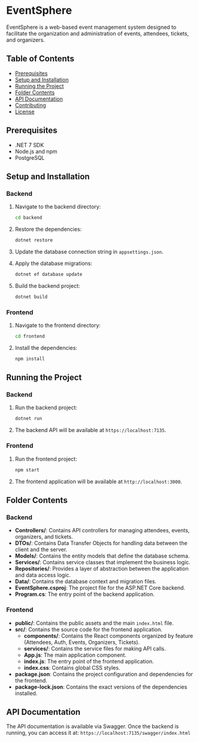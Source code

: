 # EventSphere

EventSphere is a web-based event management system designed to facilitate the organization and administration of events, attendees, tickets, and organizers.

## Table of Contents

- [Prerequisites](#prerequisites)
- [Setup and Installation](#setup-and-installation)
- [Running the Project](#running-the-project)
- [Folder Contents](#folder-contents)
- [API Documentation](#api-documentation)
- [Contributing](#contributing)
- [License](#license)

## Prerequisites

- .NET 7 SDK
- Node.js and npm
- PostgreSQL

## Setup and Installation

### Backend

1. Navigate to the backend directory:
    ```bash
    cd backend
    ```

2. Restore the dependencies:
    ```bash
    dotnet restore
    ```

3. Update the database connection string in `appsettings.json`.

4. Apply the database migrations:
    ```bash
    dotnet ef database update
    ```

5. Build the backend project:
    ```bash
    dotnet build
    ```

### Frontend

1. Navigate to the frontend directory:
    ```bash
    cd frontend
    ```

2. Install the dependencies:
    ```bash
    npm install
    ```

## Running the Project

### Backend

1. Run the backend project:
    ```bash
    dotnet run
    ```

2. The backend API will be available at `https://localhost:7135`.

### Frontend

1. Run the frontend project:
    ```bash
    npm start
    ```

2. The frontend application will be available at `http://localhost:3000`.

## Folder Contents

### Backend

- **Controllers/**: Contains API controllers for managing attendees, events, organizers, and tickets.
- **DTOs/**: Contains Data Transfer Objects for handling data between the client and the server.
- **Models/**: Contains the entity models that define the database schema.
- **Services/**: Contains service classes that implement the business logic.
- **Repositories/**: Provides a layer of abstraction between the application and data access logic.
- **Data/**: Contains the database context and migration files.
- **EventSphere.csproj**: The project file for the ASP.NET Core backend.
- **Program.cs**: The entry point of the backend application.

### Frontend

- **public/**: Contains the public assets and the main `index.html` file.
- **src/**: Contains the source code for the frontend application.
  - **components/**: Contains the React components organized by feature (Attendees, Auth, Events, Organizers, Tickets).
  - **services/**: Contains the service files for making API calls.
  - **App.js**: The main application component.
  - **index.js**: The entry point of the frontend application.
  - **index.css**: Contains global CSS styles.
- **package.json**: Contains the project configuration and dependencies for the frontend.
- **package-lock.json**: Contains the exact versions of the dependencies installed.

## API Documentation

The API documentation is available via Swagger. Once the backend is running, you can access it at:
`https://localhost:7135/swagger/index.html` 


